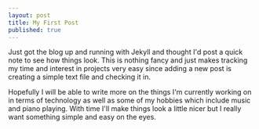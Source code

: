 ```yaml
---
layout: post
title: My First Post
published: true
---
```



Just got the blog up and running with Jekyll and thought I'd post a quick note
to see how things look. This is nothing fancy and just makes tracking my time 
and interest in projects very easy since adding a new post is creating a simple
text file and checking it in. 

Hopefully I will be able to write more on the things I'm currently working on 
in terms of technology as well as some of my hobbies which include music and 
piano playing. With time I'll make things look a little nicer but I really want
something simple and easy on the eyes.
